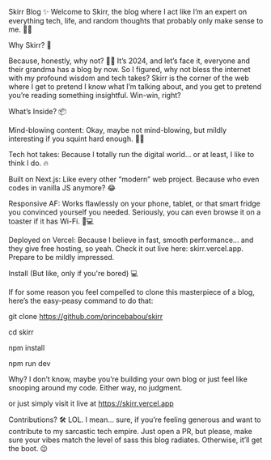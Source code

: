 Skirr Blog ✨
Welcome to Skirr, the blog where I act like I’m an expert on everything tech, life, and random thoughts that probably only make sense to me. 🎉😂



Why Skirr? 🤔

Because, honestly, why not? 💁‍♂️ It’s 2024, and let’s face it, everyone and their grandma has a blog by now. So I figured, why not bless the internet with my profound wisdom and tech takes? Skirr is the corner of the web where I get to pretend I know what I’m talking about, and you get to pretend you’re reading something insightful. Win-win, right?



What’s Inside? 📦

Mind-blowing content: Okay, maybe not mind-blowing, but mildly interesting if you squint hard enough. 🤷‍♀️

Tech hot takes: Because I totally run the digital world... or at least, I like to think I do. 🔥

Built on Next.js: Like every other “modern” web project. Because who even codes in vanilla JS anymore? 😂

Responsive AF: Works flawlessly on your phone, tablet, or that smart fridge you convinced yourself you needed. Seriously, you can even browse it on a toaster if it has Wi-Fi. 📱💻

Deployed on Vercel: Because I believe in fast, smooth performance... and they give free hosting, so yeah. Check it out live here: skirr.vercel.app. Prepare to be mildly impressed.

Install (But like, only if you're bored) 💻



If for some reason you feel compelled to clone this masterpiece of a blog, here’s the easy-peasy command to do that:

git clone https://github.com/princebabou/skirr

cd skirr

npm install

npm run dev

Why? I don’t know, maybe you’re building your own blog or just feel like snooping around my code. Either way, no judgment.

or just simply visit it live at https://skirr.vercel.app

Contributions? 🛠️
LOL. I mean... sure, if you’re feeling generous and want to contribute to my sarcastic tech empire. Just open a PR, but please, make sure your vibes match the level of sass this blog radiates. Otherwise, it’ll get the boot. 😉
